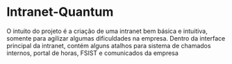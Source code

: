 # Intranet-Quantum
O intuito do projeto é a criação de uma intranet bem básica e intuitiva, somente para agilizar algumas dificuldades na empresa. Dentro da interface principal da intranet, contém alguns atalhos para sistema de chamados internos, portal de horas, FSIST e comunicados da empresa
